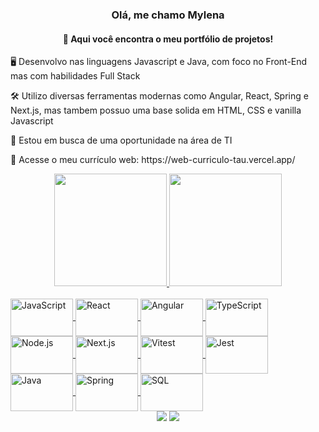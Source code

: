 <h3 align="center"> Olá, me chamo Mylena </h3>
<h4 align="center">👋 Aqui você encontra o meu portfólio de projetos!</h4>

<p>🖥️ Desenvolvo nas linguagens Javascript e Java, com foco no Front-End mas com habilidades Full Stack </p>
<p>🛠️ Utilizo diversas ferramentas modernas como Angular, React, Spring e Next.js, mas tambem possuo uma base solida em HTML, CSS e vanilla Javascript</p>
<p>🎯 Estou em busca de uma oportunidade na área de TI</p>
<p>📃 Acesse o meu currículo web: https://web-curriculo-tau.vercel.app/ </p> 

<div align="center">
  <a href="https://github.com/mylenaverspeelt">
  <img height="180em" src="https://github-readme-stats.vercel.app/api?username=mylenaverspeelt&theme=highcontrast&show_icons=true&hide_border=false&count_private=true"/>
  <img height="180em" src="https://github-readme-stats.vercel.app/api/top-langs/?username=mylenaverspeelt&theme=highcontrast&show_icons=true&hide_border=false&layout=compact"/>
</div>

<div style="display: inline_block"><br>
  <img align="center" alt="JavaScript" height="60" width="100" src="https://cdn.jsdelivr.net/gh/devicons/devicon/icons/javascript/javascript-original.svg">
  <img align="center" alt="React" height="60" width="100" src="https://cdn.jsdelivr.net/gh/devicons/devicon/icons/react/react-original.svg">
  <img align="center" alt="Angular" height="60" width="100" src="https://cdn.jsdelivr.net/gh/devicons/devicon/icons/angularjs/angularjs-original.svg">
   <img align="center" alt="TypeScript" height="60" width="100" src="https://cdn.jsdelivr.net/gh/devicons/devicon/icons/typescript/typescript-original.svg">
   <img align="center" alt="Node.js" height="60" width="100" src="https://cdn.jsdelivr.net/gh/devicons/devicon/icons/nodejs/nodejs-original.svg">
  <img align="center" alt="Next.js" height="60" width="100" src="https://cdn.jsdelivr.net/gh/devicons/devicon/icons/nextjs/nextjs-original-wordmark.svg">
  <img align="center" alt="Vitest" height="60" width="100" src="https://cdn.jsdelivr.net/gh/devicons/devicon/icons/jest/jest-plain.svg">
   <img align="center" alt="Jest" height="60" width="100" src="https://cdn.jsdelivr.net/gh/devicons/devicon/icons/vitest/vitest-original.svg">
<img align="center" alt="Java" height="60" width="100" src="https://cdn.jsdelivr.net/gh/devicons/devicon/icons/java/java-original.svg">
    <img align="center" alt="Spring" height="60" width="100" src="https://cdn.jsdelivr.net/gh/devicons/devicon/icons/spring/spring-original.svg">
    <img align="center" alt="SQL" height="60" width="100" src="https://cdn.jsdelivr.net/gh/devicons/devicon/icons/mysql/mysql-original.svg">
  </div>


<div align="center"> 
  <a href="https://www.linkedin.com/in/mylenaverspeelt/" target="_blank"><img src="https://img.shields.io/badge/LinkedIn-0077B5?style=for-the-badge&logo=linkedin&logoColor=white" target="_blank"></a>  
      <a href="mailto:mylena49@hotmail.com" target="_blank"><img src="https://img.shields.io/badge/Microsoft_Outlook-0078D4?style=for-the-badge&logo=microsoft-outlook&logoColor=white" target="_blank"></a> 
</div>
 
